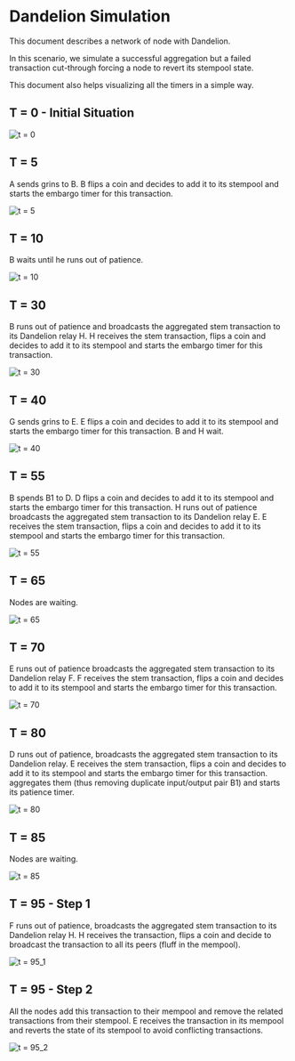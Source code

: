 Dandelion Simulation
==================
This document describes a network of node with Dandelion.

In this scenario, we simulate a successful aggregation but a failed transaction cut-through forcing a node to revert its stempool state.

This document also helps visualizing all the timers in a simple way.

## T = 0 - Initial Situation

![t = 0](images/t0.png)

## T = 5

A sends grins to B. 
B flips a coin and decides to add it to its stempool and starts the embargo timer for this transaction.

![t = 5](images/t5.png)

## T = 10

B waits until he runs out of patience.

![t = 10](images/t10.png)

## T = 30

B runs out of patience and broadcasts the aggregated stem transaction to its Dandelion relay H.
H receives the stem transaction, flips a coin and decides to add it to its stempool and starts the embargo timer for this transaction.

![t = 30](images/t30.png)

## T = 40

G sends grins to E.
E flips a coin and decides to add it to its stempool and starts the embargo timer for this transaction.
B and H wait.

![t = 40](images/t40.png)

## T = 55

B spends B1 to D.
D flips a coin and decides to add it to its stempool and starts the embargo timer for this transaction.
H runs out of patience broadcasts the aggregated stem transaction to its Dandelion relay E.
E receives the stem transaction, flips a coin and decides to add it to its stempool and starts the embargo timer for this transaction.

![t = 55](images/t55.png)

## T = 65

Nodes are waiting.

![t = 65](images/t65.png)

## T = 70

E runs out of patience broadcasts the aggregated stem transaction to its Dandelion relay F.
F receives the stem transaction, flips a coin and decides to add it to its stempool and starts the embargo timer for this transaction.

![t = 70](images/t70.png)

## T = 80

D runs out of patience, broadcasts the aggregated stem transaction to its Dandelion relay.
E receives the stem transaction, flips a coin and decides to add it to its stempool and starts the embargo timer for this transaction. aggregates them (thus removing duplicate input/output pair B1) and starts its patience timer.

![t = 80](images/t80.png)

## T = 85

Nodes are waiting.

![t = 85](images/t85.png)

## T = 95 - Step 1

F runs out of patience, broadcasts the aggregated stem transaction to its Dandelion relay H.
H receives the transaction, flips a coin and decide to broadcast the transaction to all its peers (fluff in the mempool).

![t = 95_1](images/t95_1.png)

## T = 95 - Step 2

All the nodes add this transaction to their mempool and remove the related transactions from their stempool.
E receives the transaction in its mempool and reverts the state of its stempool to avoid conflicting transactions.

![t = 95_2](images/t95_2.png)
